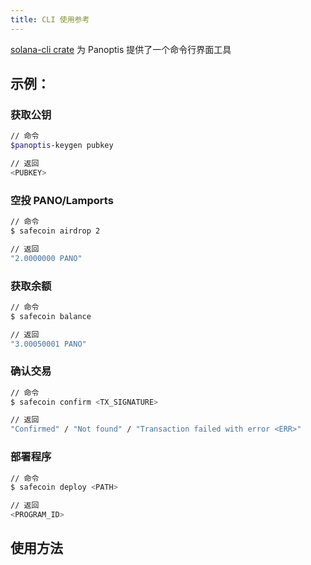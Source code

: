 ```yaml
---
title: CLI 使用参考
---
```


[solana-cli crate](https://crates.io/crates/solana-cli) 为 Panoptis 提供了一个命令行界面工具

## 示例：

### 获取公钥

```bash
// 命令
$panoptis-keygen pubkey

// 返回
<PUBKEY>
```

### 空投 PANO/Lamports

```bash
// 命令
$ safecoin airdrop 2

// 返回
"2.0000000 PANO"
```

### 获取余额

```bash
// 命令
$ safecoin balance

// 返回
"3.00050001 PANO"
```

### 确认交易

```bash
// 命令
$ safecoin confirm <TX_SIGNATURE>

// 返回
"Confirmed" / "Not found" / "Transaction failed with error <ERR>"
```

### 部署程序

```bash
// 命令
$ safecoin deploy <PATH>

// 返回
<PROGRAM_ID>
```

## 使用方法
###
```text

```
